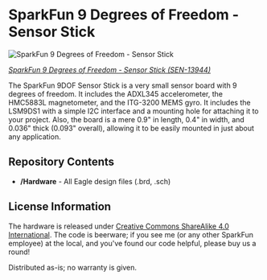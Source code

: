 SparkFun 9 Degrees of Freedom - Sensor Stick
=============================================

![SparkFun 9 Degrees of Freedom - Sensor Stick](https://cdn.sparkfun.com/assets/parts/1/1/6/3/3/13944-01.jpg)

[*SparkFun 9 Degrees of Freedom - Sensor Stick (SEN-13944)*](https://www.sparkfun.com/products/13944)


The SparkFun 9DOF Sensor Stick is a very small sensor board with 9 degrees of freedom. 
It includes the ADXL345 accelerometer, the HMC5883L magnetometer, and the ITG-3200 MEMS gyro.
It includes the LSM9DS1 with a simple I2C interface and a mounting hole for attaching it to your project.
Also, the board is a mere 0.9" in length, 0.4" in width, and 0.036" thick (0.093" overall), allowing it to be easily mounted in just about any application.
 
 Repository Contents
-------------------
* **/Hardware** - All Eagle design files (.brd, .sch)


License Information
-------------------
The hardware is released under [Creative Commons ShareAlike 4.0 International](https://creativecommons.org/licenses/by-sa/4.0/).
The code is beerware; if you see me (or any other SparkFun employee) at the local, and you've found our code helpful, please buy us a round!

Distributed as-is; no warranty is given.
